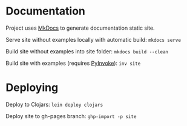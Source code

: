 # Documentation

Project uses [MkDocs](http://www.mkdocs.org/) to generate documentation static site.

Serve site without examples locally with automatic build: `mkdocs serve`

Build site without examples into site folder: `mkdocs build --clean`

Build site with examples (requires [PyInvoke](http://www.pyinvoke.org/)): `inv site`

# Deploying

Deploy to Clojars: `lein deploy clojars`

Deploy site to gh-pages branch: `ghp-import -p site`